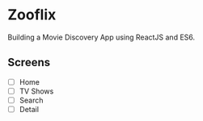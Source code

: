 # Zooflix

Building a Movie Discovery App using ReactJS and ES6.

## Screens

- [ ] Home
- [ ] TV Shows
- [ ] Search
- [ ] Detail